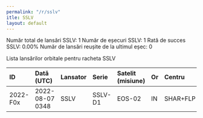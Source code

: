```yaml
---
permalink: "/r/sslv"
itle: SSLV
layout: default
---
```


Număr total de lansări SSLV: 1
Număr de eșecuri SSLV: 1
Rată de succes SSLV: 0.00%
Număr de lansări reușite de la ultimul eșec: 0

Lista lansărilor orbitale pentru racheta SSLV


| ID       | Dată (UTC)      | Lansator   | Serie   | Satelit (misiune)   | Or   | Centru   | R   |
|:---------|:----------------|:-----------|:--------|:--------------------|:-----|:---------|:----|
| 2022-F0x | 2022-08-07 0348 | SSLV       | SSLV-D1 | EOS-02              | IN   | SHAR+FLP | F   |

